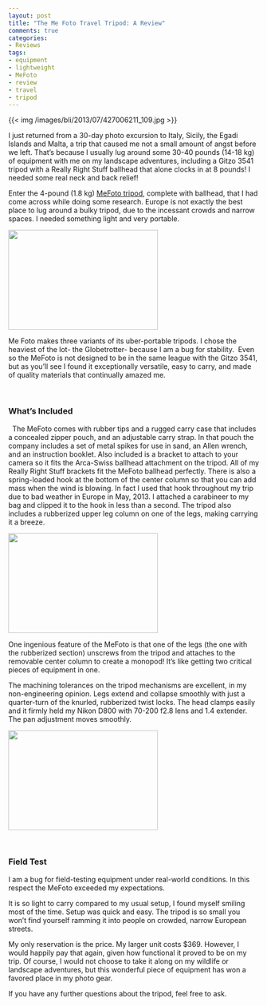 ```yaml
---
layout: post
title: "The Me Foto Travel Tripod: A Review"
comments: true
categories:
- Reviews
tags:
- equipment
- lightweight
- MeFoto
- review
- travel
- tripod
---
```


{{<  img /images/bli/2013/07/427006211_109.jpg  >}}

I just returned from a 30-day photo excursion to Italy, Sicily, the Egadi Islands and Malta, a trip that caused me not a small amount of angst before we left. That’s because I usually lug around some 30-40 pounds (14-18 kg) of equipment with me on my landscape adventures, including a Gitzo 3541 tripod with a Really Right Stuff ballhead that alone clocks in at 8 pounds! I needed some real neck and back relief!

<!--more-->

Enter the 4-pound (1.8 kg) <a href="http://www.mefoto.com/">MeFoto tripod</a>, complete with ballhead, that I had come across while doing some research. Europe is not exactly the best place to lug around a bulky tripod, due to the incessant crowds and narrow spaces. I needed something light and very portable.

<a href="http://blog.lesterpickerphoto.com/wp-content/uploads/2013/06/DSC_1088.jpg"><img class="alignnone size-medium wp-image-2802" title="DSC_1088" src="http://blog.lesterpickerphoto.com/wp-content/uploads/2013/06/DSC_1088-300x200.jpg" alt="" width="300" height="200"></a>

Me Foto makes three variants of its uber-portable tripods. I chose the heaviest of the lot- the Globetrotter- because I am a bug for stability.  Even so the MeFoto is not designed to be in the same league with the Gitzo 3541, but as you’ll see I found it exceptionally versatile, easy to carry, and made of quality materials that continually amazed me.

 
### What’s Included
 
The MeFoto comes with rubber tips and a rugged carry case that includes a concealed zipper pouch, and an adjustable carry strap. In that pouch the company includes a set of metal spikes for use in sand, an Allen wrench, and an instruction booklet. Also included is a bracket to attach to your camera so it fits the Arca-Swiss ballhead attachment on the tripod. All of my Really Right Stuff brackets fit the MeFoto ballhead perfectly. There is also a spring-loaded hook at the bottom of the center column so that you can add mass when the wind is blowing. In fact I used that hook throughout my trip due to bad weather in Europe in May, 2013. I attached a carabineer to my bag and clipped it to the hook in less than a second. The tripod also includes a rubberized upper leg column on one of the legs, making carrying it a breeze.

<a href="http://blog.lesterpickerphoto.com/wp-content/uploads/2013/06/DSC_1093.jpg"><img class="alignnone size-medium wp-image-2803" title="DSC_1093" src="http://blog.lesterpickerphoto.com/wp-content/uploads/2013/06/DSC_1093-300x200.jpg" alt="" width="300" height="200"></a>

One ingenious feature of the MeFoto is that one of the legs (the one with the rubberized section) unscrews from the tripod and attaches to the removable center column to create a monopod! It’s like getting two critical pieces of equipment in one.

The machining tolerances on the tripod mechanisms are excellent, in my non-engineering opinion. Legs extend and collapse smoothly with just a quarter-turn of the knurled, rubberized twist locks. The head clamps easily and it firmly held my Nikon D800 with 70-200 f2.8 lens and 1.4 extender. The pan adjustment moves smoothly. 

<a href="http://blog.lesterpickerphoto.com/wp-content/uploads/2013/06/DSC_1099.jpg"><img class="alignnone size-medium wp-image-2804" title="DSC_1099" src="http://blog.lesterpickerphoto.com/wp-content/uploads/2013/06/DSC_1099-300x200.jpg" alt="" width="300" height="200"></a>

 
### Field Test

I am a bug for field-testing equipment under real-world conditions. In this respect the MeFoto exceeded my expectations.

It is so light to carry compared to my usual setup, I found myself smiling most of the time. Setup was quick and easy. The tripod is so small you won’t find yourself ramming it into people on crowded, narrow European streets.

My only reservation is the price. My larger unit costs $369. However, I would happily pay that again, given how functional it proved to be on my trip. Of course, I would not choose to take it along on my wildlife or landscape adventures, but this wonderful piece of equipment has won a favored place in my photo gear.

If you have any further questions about the tripod, feel free to ask.

 